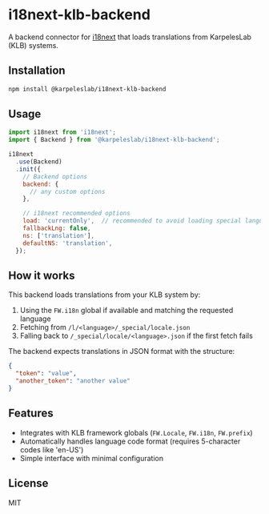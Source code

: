 # i18next-klb-backend

A backend connector for [i18next](https://www.i18next.com/) that loads translations from KarpelesLab (KLB) systems.

## Installation

```bash
npm install @karpeleslab/i18next-klb-backend
```

## Usage

```javascript
import i18next from 'i18next';
import { Backend } from '@karpeleslab/i18next-klb-backend';

i18next
  .use(Backend)
  .init({
    // Backend options
    backend: {
      // any custom options
    },

    // i18next recommended options
    load: 'currentOnly',  // recommended to avoid loading special languages
    fallbackLng: false,
    ns: ['translation'],
    defaultNS: 'translation',
  });
```

## How it works

This backend loads translations from your KLB system by:

1. Using the `FW.i18n` global if available and matching the requested language
2. Fetching from `/l/<language>/_special/locale.json`
3. Falling back to `/_special/locale/<language>.json` if the first fetch fails

The backend expects translations in JSON format with the structure:
```json
{
  "token": "value",
  "another_token": "another value"
}
```

## Features

- Integrates with KLB framework globals (`FW.Locale`, `FW.i18n`, `FW.prefix`)
- Automatically handles language code format (requires 5-character codes like 'en-US')
- Simple interface with minimal configuration

## License

MIT